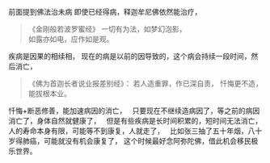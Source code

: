 前面提到佛法治未病
即使已经得病，释迦牟尼佛依然能治疗，

> 《金刚般若波罗蜜经》
> 一切有为法，如梦幻泡影，  
> 如露亦如电，应作如是观。

疾病是因果的相续相，
现在的病是以前的因导致的，这个病会持续一段时间，然后消亡，

> 《佛为首迦长者说业报差别经》：
> 若人造重罪，作已深自责， 
> 忏悔更不造，能拔根本业。

忏悔+断恶修善，能加速病因的消亡，
&nbsp;
只要现在不继续造病因了，等之前的病因消亡了，身体自然就健康了，
&nbsp;
但是有些疾病是长时间积累的，短时间无法消亡，
人的寿命本身有限，可能等不到康复，人就走了，
&nbsp;
比如张三抽了五十年烟，八十岁得肺癌，可能就没有机会康复了，
这个时候最好念阿弥陀佛，借此机会移民极乐世界。